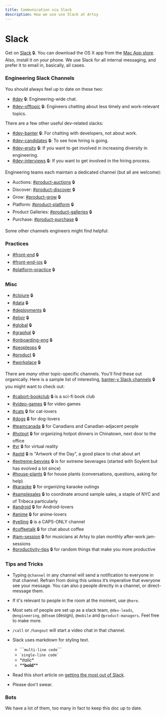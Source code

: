 ```yaml
---
title: Communication via Slack
description: How we use use Slack at Artsy
---
```


# Slack

Get on [Slack](https://artsy.slack.com) 🔒. You can download the OS X app from the
[Mac App store](https://itunes.apple.com/us/app/slack/id803453959?mt=12). Also, install it on your phone. We use
Slack for all internal messaging, and prefer it to email in, basically, all cases.

### Engineering Slack Channels

You should always feel up to date on these two:

- [#dev](https://artsy.slack.com/messages/dev) 🔒: Engineering-wide chat.
- [#dev-offtopic](https://artsy.slack.com/messages/dev-offtopic) 🔒: Engineers chatting about less timely and
  work-relevant topics.

There are a few other useful dev-related slacks:

- [#dev-banter](https://artsy.slack.com/messages/dev-banter) 🔒: For chatting with developers, not about work.
- [#dev-candidates](https://artsy.slack.com/messages/dev-candidates) 🔒: To see how hiring is going.
- [#dev-ersity](https://artsy.slack.com/messages/dev-ersity) 🔒: If you want to get involved in increasing
  diversity in engineering.
- [#dev-interviews](https://artsy.slack.com/messages/dev-interviews) 🔒: If you want to get involved in the hiring
  process.

Engineering teams each maintain a dedicated channel (but all are welcome):

- Auctions: [#product-auctions](https://artsy.slack.com/messages/product-auctions) 🔒
- Discover: [#product-discover](https://artsy.slack.com/messages/product-discover) 🔒
- Grow: [#product-grow](https://artsy.slack.com/messages/product-grow) 🔒
- Platform: [#product-platform](https://artsy.slack.com/messages/product-platform) 🔒
- Product Galleries: [#product-galleries](https://artsy.slack.com/messages/product-galleries) 🔒
- Purchase: [#product-purchase](https://artsy.slack.com/messages/product-purchase) 🔒

Some other channels engineers might find helpful:

### Practices

- [#front-end](https://artsy.slack.com/messages/front-end) 🔒
- [#front-end-ios](https://artsy.slack.com/messages/front-end-ios) 🔒
- [#platform-practice](https://artsy.slack.com/messages/platform-practice) 🔒

### Misc

- [#clojure](https://artsy.slack.com/messages/clojure) 🔒
- [#data](https://artsy.slack.com/messages/data) 🔒
- [#deployments](https://artsy.slack.com/messages/deployments) 🔒
- [#elixir](https://artsy.slack.com/messages/elixir) 🔒
- [#global](https://artsy.slack.com/messages/global) 🔒
- [#graphql](https://artsy.slack.com/messages/graphql) 🔒
- [#onboarding-eng](https://artsy.slack.com/messages/onboarding-eng) 🔒
- [#peopleops](https://artsy.slack.com/messages/peopleops) 🔒
- [#product](https://artsy.slack.com/messages/product) 🔒
- [#workplace](https://artsy.slack.com/messages/workplace) 🔒

There are _many_ other topic-specific channels. You'll find these out organically. Here is a sample list of
interesting, [banter-y Slack channels](https://artsy.slack.com/archives/C02531TUD/p1533749286000516) 🔒 you might
want to check out:

- [#cabort-bookclub](https://artsy.slack.com/messages/cabort-bookclub) 🔒 is a sci-fi book club
- [#video-games](https://artsy.slack.com/messages/video-games) 🔒 for video games
- [#cats](https://artsy.slack.com/messages/cats) 🔒 for cat-lovers
- [#dogs](https://artsy.slack.com/messages/dogs) 🔒 for dog-lovers
- [#teamcanada](https://artsy.slack.com/messages/teamcanada) 🔒 for Canadians and Canadian-adjacent people
- [#hotpot](https://artsy.slack.com/messages/hotpot) 🔒 for organizing hotpot dinners in Chinatown, next door to
  the office
- [#vr](https://artsy.slack.com/messages/vr) 🔒 for virtual reality
- [#aotd](https://artsy.slack.com/messages/aotd) 🔒 is "Artwork of the Day", a good place to chat about art
- [#extreme-bevvies](https://artsy.slack.com/messages/extreme-bevvies) 🔒 is for extreme beverages (started with
  Soylent but has evolved a lot since)
- [#house-plants](https://artsy.slack.com/messages/house-plants) 🔒 for house plants (conversations, questions,
  asking for help)
- [#karaoke](https://artsy.slack.com/messages/karaoke) 🔒 for organizing karaoke outings
- [#samplesales](https://artsy.slack.com/messages/sameplsales) 🔒 to coordinate around sample sales, a staple of
  NYC and of Tribeca particularly
- [#android](https://artsy.slack.com/messages/android) 🔒 for Android-lovers
- [#anime](https://artsy.slack.com/messages/anime) 🔒 for anime-lovers
- [#yelling](https://artsy.slack.com/messages/yelling) 🔒 is a CAPS-ONLY channel
- [#coffeetalk](https://artsy.slack.com/messages/coffeetalk) 🔒 for chat about coffee
- [#jam-session](https://artsy.slack.com/messages/jam-session) 🔒 for musicians at Artsy to plan monthly after-work
  jam-sessions
- [#productivity-tips](https://artsy.slack.com/messages/productivity-tips) 🔒 for random things that make you more
  productive

### Tips and Tricks

- Typing `@channel` in any channel will send a notification to everyone in that channel. Refrain from doing this
  unless it’s imperative that everyone see your message. You can also `@` people directly in a channel, or
  direct-message them.

- If it's relevant to people in the room at the moment, use `@here`.

- Most sets of people are set up as a slack team, `@dev-leads`, `@engineering`, `@dteam` (design), `@mobile` and
  `@product-managers`. Feel free to make more.

- `/call` or `/hangout` will start a video chat in that channel.

- Slack uses markdown for styling text.

  - \`\`\``multi-line code`\`\`\`
  - \``single-line code`\`
  - \*_italic_\*
  - \*\***bold**\*\*

- Read this short article on
  [getting the most out of Slack](https://slackhq.com/11-useful-tips-for-getting-the-most-of-slack).

- Please don't swear.

### Bots

We have a lot of them, too many in fact to keep this doc up to date.
